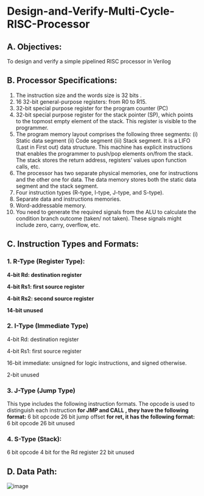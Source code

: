 # Design-and-Verify-Multi-Cycle-RISC-Processor 

## A. Objectives: 
To design and verify a simple pipelined RISC processor in Verilog  
## B. Processor Specifications: 
1. The instruction size and the words size is 32 bits .
2. 16 32-bit general-purpose registers: from R0 to R15.
3. 32-bit special purpose register for the program counter (PC)
4. 32-bit special purpose register for the stack pointer (SP), which points to the topmost empty element of
the stack. This register is visible to the programmer.
5. The program memory layout comprises the following three segments:
(i) Static data segment
(ii) Code segment
(iii) Stack segment. It is a LIFO (Last in First out) data structure. This machine has explicit instructions
that enables the programmer to push/pop elements on/from the stack. The stack stores the
return address, registers’ values upon function calls, etc.
6. The processor has two separate physical memories, one for instructions and the other one for data. The
data memory stores both the static data segment and the stack segment.
7. Four instruction types (R-type, I-type, J-type, and S-type).
8. Separate data and instructions memories.
9. Word-addressable memory.
10. You need to generate the required signals from the ALU to calculate the condition branch outcome
(taken/ not taken). These signals might include zero, carry, overflow, etc.
## C. Instruction Types and Formats:
### 1. R-Type (Register Type): 
 **4-bit Rd: destination register**
 
 **4-bit Rs1: first source register**
 
**4-bit Rs2: second source register**

**14-bit unused** 
### 2. I-Type (Immediate Type) 
4-bit Rd: destination register 

4-bit Rs1: first source register

16-bit immediate: unsigned for logic instructions, and signed otherwise.

2-bit unused 
### 3. J-Type (Jump Type) 
This type includes the following instruction formats. The opcode is used to distinguish each instruction
**for JMP and CALL , they have the following format:**
6 bit opcode 
26 bit jump offset
**for ret, it has the following format:** 
6 bit opcode 
26 bit unused  
### 4. S-Type (Stack):
6 bit opcode 
4 bit for the Rd register 
22 bit unused  
## D. Data Path: 
![image](https://github.com/Sewar-Wesam/Design-and-Verify-Multi-Cycle-RISC-Processor/assets/113128739/58f05a54-29e8-4b6c-81b0-321cf4259110)









